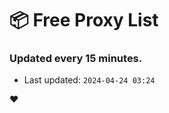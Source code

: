 # :package: Free Proxy List
### Updated every 15 minutes.

- Last updated: `2024-04-24 03:24`

:heart:
